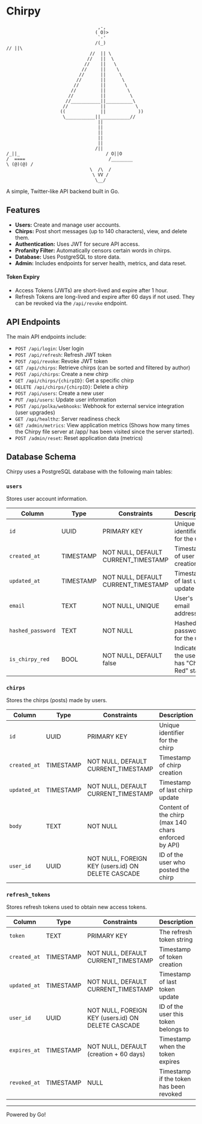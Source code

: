 # Chirpy

```
                                  ,-,
                                 ( O)>
                                  `-'
                                 /(_)                                // ||\
                               //  || \
                              //   ||  \
                             //    ||   \
                            //     ||    \
                           //      ||     \
                          //       ||      \
                         //        ||       \
                        //         ||        \
                       //          ||         \
                      //___________||__________\
                     //            ||           \
                    ((             ||            ))
                     \___________||___________//
                                  ||
                                  ||
                                  ||
                                  ||
                                  ||
                                 /||                                /_||_                                / O||O                               /  ====                               /________                              \ (@)(@) /
                               \  /\  /
                                \ VV /
                                 \__/
```

A simple, Twitter-like API backend built in Go.

## Features

*   **Users:** Create and manage user accounts.
*   **Chirps:** Post short messages (up to 140 characters), view, and delete them.
*   **Authentication:** Uses JWT for secure API access.
*   **Profanity Filter:** Automatically censors certain words in chirps.
*   **Database:** Uses PostgreSQL to store data.
*   **Admin:** Includes endpoints for server health, metrics, and data reset.

#### Token Expiry
*   Access Tokens (JWTs) are short-lived and expire after 1 hour.
*   Refresh Tokens are long-lived and expire after 60 days if not used. They can be revoked via the `/api/revoke` endpoint.

## API Endpoints

The main API endpoints include:

*   `POST /api/login`: User login
*   `POST /api/refresh`: Refresh JWT token
*   `POST /api/revoke`: Revoke JWT token
*   `GET /api/chirps`: Retrieve chirps (can be sorted and filtered by author)
*   `POST /api/chirps`: Create a new chirp
*   `GET /api/chirps/{chirpID}`: Get a specific chirp
*   `DELETE /api/chirps/{chirpID}`: Delete a chirp
*   `POST /api/users`: Create a new user
*   `PUT /api/users`: Update user information
*   `POST /api/polka/webhooks`: Webhook for external service integration (user upgrades)
*   `GET /api/healthz`: Server readiness check
*   `GET /admin/metrics`: View application metrics (Shows how many times the Chirpy file server at /app/ has been visited since the server started).
*   `POST /admin/reset`: Reset application data (metrics)

## Database Schema

Chirpy uses a PostgreSQL database with the following main tables:

### `users`

Stores user account information.

| Column          | Type      | Constraints                               | Description                                  |
|-----------------|-----------|-------------------------------------------|----------------------------------------------|
| `id`            | UUID      | PRIMARY KEY                               | Unique identifier for the user               |
| `created_at`    | TIMESTAMP | NOT NULL, DEFAULT CURRENT_TIMESTAMP       | Timestamp of user creation                   |
| `updated_at`    | TIMESTAMP | NOT NULL, DEFAULT CURRENT_TIMESTAMP       | Timestamp of last user update                |
| `email`         | TEXT      | NOT NULL, UNIQUE                          | User's email address                         |
| `hashed_password` | TEXT      | NOT NULL                                  | Hashed password for the user                 |
| `is_chirpy_red` | BOOL      | NOT NULL, DEFAULT false                   | Indicates if the user has "Chirpy Red" status |

### `chirps`

Stores the chirps (posts) made by users.

| Column       | Type      | Constraints                               | Description                                     |
|--------------|-----------|-------------------------------------------|-------------------------------------------------|
| `id`         | UUID      | PRIMARY KEY                               | Unique identifier for the chirp                 |
| `created_at` | TIMESTAMP | NOT NULL, DEFAULT CURRENT_TIMESTAMP       | Timestamp of chirp creation                     |
| `updated_at` | TIMESTAMP | NOT NULL, DEFAULT CURRENT_TIMESTAMP       | Timestamp of last chirp update                  |
| `body`       | TEXT      | NOT NULL                                  | Content of the chirp (max 140 chars enforced by API) |
| `user_id`    | UUID      | NOT NULL, FOREIGN KEY (users.id) ON DELETE CASCADE | ID of the user who posted the chirp             |

### `refresh_tokens`

Stores refresh tokens used to obtain new access tokens.

| Column       | Type      | Constraints                               | Description                               |
|--------------|-----------|-------------------------------------------|-------------------------------------------|
| `token`      | TEXT      | PRIMARY KEY                               | The refresh token string                  |
| `created_at` | TIMESTAMP | NOT NULL, DEFAULT CURRENT_TIMESTAMP       | Timestamp of token creation               |
| `updated_at` | TIMESTAMP | NOT NULL, DEFAULT CURRENT_TIMESTAMP       | Timestamp of last token update            |
| `user_id`    | UUID      | NOT NULL, FOREIGN KEY (users.id) ON DELETE CASCADE | ID of the user this token belongs to      |
| `expires_at` | TIMESTAMP | NOT NULL, DEFAULT (creation + 60 days)    | Timestamp when the token expires          |
| `revoked_at` | TIMESTAMP | NULL                                      | Timestamp if the token has been revoked   |

---

Powered by Go!
